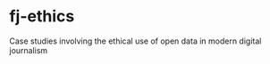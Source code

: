 fj-ethics
=========

Case studies involving the ethical use of open data in modern digital journalism
